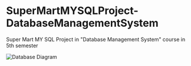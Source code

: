 # SuperMartMYSQLProject-DatabaseManagementSystem
Super Mart MY SQL Project in "Database Management System" course in 5th semester

![Database Diagram](https://user-images.githubusercontent.com/113015136/201168988-1b75edf6-b2fe-41b7-9ebe-d7e8ede46811.png)
